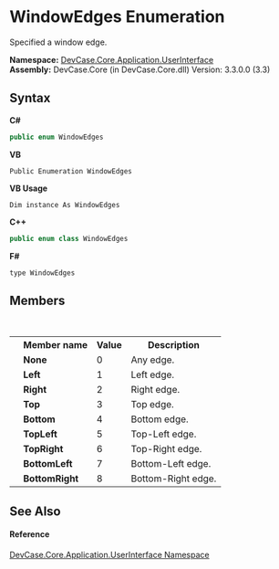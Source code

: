 # WindowEdges Enumeration
 

Specified a window edge.

**Namespace:**&nbsp;<a href="N_DevCase_Core_Application_UserInterface">DevCase.Core.Application.UserInterface</a><br />**Assembly:**&nbsp;DevCase.Core (in DevCase.Core.dll) Version: 3.3.0.0 (3.3)

## Syntax

**C#**<br />
``` C#
public enum WindowEdges
```

**VB**<br />
``` VB
Public Enumeration WindowEdges
```

**VB Usage**<br />
``` VB Usage
Dim instance As WindowEdges
```

**C++**<br />
``` C++
public enum class WindowEdges
```

**F#**<br />
``` F#
type WindowEdges
```


## Members
&nbsp;<table><tr><th></th><th>Member name</th><th>Value</th><th>Description</th></tr><tr><td /><td target="F:DevCase.Core.Application.UserInterface.WindowEdges.None">**None**</td><td>0</td><td>Any edge.</td></tr><tr><td /><td target="F:DevCase.Core.Application.UserInterface.WindowEdges.Left">**Left**</td><td>1</td><td>Left edge.</td></tr><tr><td /><td target="F:DevCase.Core.Application.UserInterface.WindowEdges.Right">**Right**</td><td>2</td><td>Right edge.</td></tr><tr><td /><td target="F:DevCase.Core.Application.UserInterface.WindowEdges.Top">**Top**</td><td>3</td><td>Top edge.</td></tr><tr><td /><td target="F:DevCase.Core.Application.UserInterface.WindowEdges.Bottom">**Bottom**</td><td>4</td><td>Bottom edge.</td></tr><tr><td /><td target="F:DevCase.Core.Application.UserInterface.WindowEdges.TopLeft">**TopLeft**</td><td>5</td><td>Top-Left edge.</td></tr><tr><td /><td target="F:DevCase.Core.Application.UserInterface.WindowEdges.TopRight">**TopRight**</td><td>6</td><td>Top-Right edge.</td></tr><tr><td /><td target="F:DevCase.Core.Application.UserInterface.WindowEdges.BottomLeft">**BottomLeft**</td><td>7</td><td>Bottom-Left edge.</td></tr><tr><td /><td target="F:DevCase.Core.Application.UserInterface.WindowEdges.BottomRight">**BottomRight**</td><td>8</td><td>Bottom-Right edge.</td></tr></table>

## See Also


#### Reference
<a href="N_DevCase_Core_Application_UserInterface">DevCase.Core.Application.UserInterface Namespace</a><br />